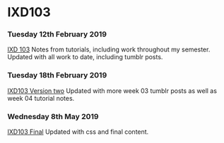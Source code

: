 # IXD103

### Tuesday 12th February 2019
[IXD 103](https://ailsiseburns.github.io/IXD103/ixd103.html)
Notes from tutorials, including work throughout my semester. Updated with all work to date, including tumblr posts.

### Tuesday 18th February 2019
[IXD103 Version two](https://ailsiseburns.github.io/IXD103/ixd103_2.html)
Updated with more week 03 tumblr posts as well as week 04 tutorial notes.

### Wednesday 8th May 2019
[IXD103 Final](https://ailsiseburns.github.io/IXD103/ixd103_3.html)
Updated with css and final content.